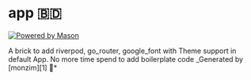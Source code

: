 # app 🇧🇩

[![Powered by Mason](https://img.shields.io/endpoint?url=https%3A%2F%2Ftinyurl.com%2Fmason-badge)](https://github.com/felangel/mason)

A brick to add riverpod, go_router, google_font with Theme support in default App. No more time spend to add boilerplate code
\_Generated by [monzim][1] 🧱\*
